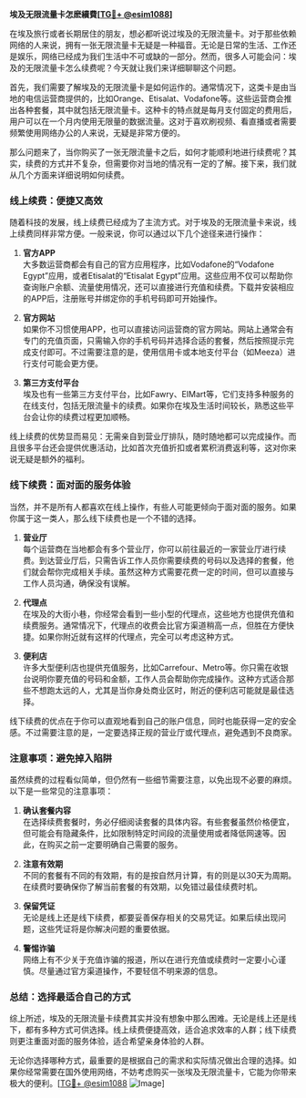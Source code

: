 **埃及无限流量卡怎麽續費[[TG💪+ @esim1088](https://t.me/s/esim1088)]**

在埃及旅行或者长期居住的朋友，想必都听说过埃及的无限流量卡。对于那些依赖网络的人来说，拥有一张无限流量卡无疑是一种福音。无论是日常的生活、工作还是娱乐，网络已经成为我们生活中不可或缺的一部分。然而，很多人可能会问：埃及的无限流量卡怎么续费呢？今天就让我们来详细聊聊这个问题。

首先，我们需要了解埃及的无限流量卡是如何运作的。通常情况下，这类卡是由当地的电信运营商提供的，比如Orange、Etisalat、Vodafone等。这些运营商会推出各种套餐，其中就包括无限流量卡。这种卡的特点就是每月支付固定的费用后，用户可以在一个月内使用无限量的数据流量。这对于喜欢刷视频、看直播或者需要频繁使用网络办公的人来说，无疑是非常方便的。

那么问题来了，当你购买了一张无限流量卡之后，如何才能顺利地进行续费呢？其实，续费的方式并不复杂，但需要你对当地的情况有一定的了解。接下来，我们就从几个方面来详细说明如何续费。

### **线上续费：便捷又高效**

随着科技的发展，线上续费已经成为了主流方式。对于埃及的无限流量卡来说，线上续费同样非常方便。一般来说，你可以通过以下几个途径来进行操作：

1. **官方APP**  
   大多数运营商都会有自己的官方应用程序，比如Vodafone的“Vodafone Egypt”应用，或者Etisalat的“Etisalat Egypt”应用。这些应用不仅可以帮助你查询账户余额、流量使用情况，还可以直接进行充值和续费。下载并安装相应的APP后，注册账号并绑定你的手机号码即可开始操作。

2. **官方网站**  
 如果你不习惯使用APP，也可以直接访问运营商的官方网站。网站上通常会有专门的充值页面，只需输入你的手机号码并选择合适的套餐，然后按照提示完成支付即可。不过需要注意的是，使用信用卡或本地支付平台（如Meeza）进行支付可能会更方便。

3. **第三方支付平台**  
 埃及也有一些第三方支付平台，比如Fawry、EIMart等，它们支持多种服务的在线支付，包括无限流量卡的续费。如果你在埃及生活时间较长，熟悉这些平台会让你的续费过程更加顺畅。

线上续费的优势显而易见：无需亲自到营业厅排队，随时随地都可以完成操作。而且很多平台还会提供优惠活动，比如首次充值折扣或者累积消费返利等，这对你来说无疑是额外的福利。

### **线下续费：面对面的服务体验**

当然，并不是所有人都喜欢在线上操作，有些人可能更倾向于面对面的服务。如果你属于这一类人，那么线下续费也是一个不错的选择。

1. **营业厅**  
   每个运营商在当地都会有多个营业厅，你可以前往最近的一家营业厅进行续费。到达营业厅后，只需告诉工作人员你需要续费的号码以及选择的套餐，他们就会帮你完成相关手续。虽然这种方式需要花费一定的时间，但可以直接与工作人员沟通，确保没有误解。

2. **代理点**  
 在埃及的大街小巷，你经常会看到一些小型的代理点，这些地方也提供充值和续费服务。通常情况下，代理点的收费会比官方渠道稍高一点，但胜在方便快捷。如果你附近就有这样的代理点，完全可以考虑这种方式。

3. **便利店**  
 许多大型便利店也提供充值服务，比如Carrefour、Metro等。你只需在收银台说明你要充值的号码和金额，工作人员会帮助你完成操作。这种方式适合那些不想跑太远的人，尤其是当你身处商业区时，附近的便利店可能就是最佳选择。

线下续费的优点在于你可以直观地看到自己的账户信息，同时也能获得一定的安全感。不过需要注意的是，一定要选择正规的营业厅或代理点，避免遇到不良商家。

### **注意事项：避免掉入陷阱**

虽然续费的过程看似简单，但仍然有一些细节需要注意，以免出现不必要的麻烦。以下是一些常见的注意事项：

1. **确认套餐内容**  
 在选择续费套餐时，务必仔细阅读套餐的具体内容。有些套餐虽然价格便宜，但可能会有隐藏条件，比如限制特定时间段的流量使用或者降低网速等。因此，在购买之前一定要明确自己需要的服务。

2. **注意有效期**  
 不同的套餐有不同的有效期，有的是按自然月计算，有的则是以30天为周期。在续费时要确保你了解当前套餐的有效期，以免错过最佳续费时机。

3. **保留凭证**  
 无论是线上还是线下续费，都要妥善保存相关的交易凭证。如果后续出现问题，这些凭证将是你解决问题的重要依据。

4. **警惕诈骗**  
 网络上有不少关于充值诈骗的报道，所以在进行充值或续费时一定要小心谨慎。尽量通过官方渠道操作，不要轻信不明来源的信息。

### **总结：选择最适合自己的方式**

综上所述，埃及的无限流量卡续费其实并没有想象中那么困难。无论是线上还是线下，都有多种方式可供选择。线上续费便捷高效，适合追求效率的人群；线下续费则更注重面对面的服务体验，适合希望亲身体验的人群。

无论你选择哪种方式，最重要的是根据自己的需求和实际情况做出合理的选择。如果你经常需要在国外使用网络，不妨考虑购买一张埃及无限流量卡，它能为你带来极大的便利。[[TG💪+ @esim1088](https://t.me/s/esim1088) ![Image](https://i.postimg.cc/4NQfJmqS/Snipaste-2025-05-13-00-14-12.png)]
